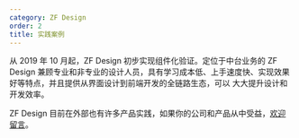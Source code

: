 ```yaml
---
category: ZF Design
order: 2
title: 实践案例
---
```


从 2019 年 10 月起，ZF Design 初步实现组件化验证。定位于中台业务的 ZF
Design 兼顾专业和非专业的设计人员，具有学习成本低、上手速度快、实现效果好等特点，并且提供从界面设计到前端开发的全链路生态，可以
大大提升设计和开发效率。

ZF Design 目前在外部也有许多产品实践，如果你的公司和产品从中受益，[欢迎留言](https://github.com/Fea-Sin/zfd/issues/1)。 
